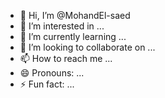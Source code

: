 - 👋 Hi, I’m @MohandEl-saed
- 👀 I’m interested in ...
- 🌱 I’m currently learning ...
- 💞️ I’m looking to collaborate on ...
- 📫 How to reach me ...
- 😄 Pronouns: ...
- ⚡ Fun fact: ...

<!---
MohandEl-saed/MohandEl-saed is a ✨ special ✨ repository because its `README.md` (this file) appears on your GitHub profile.
You can click the Preview link to take a look at your changes.
--->
